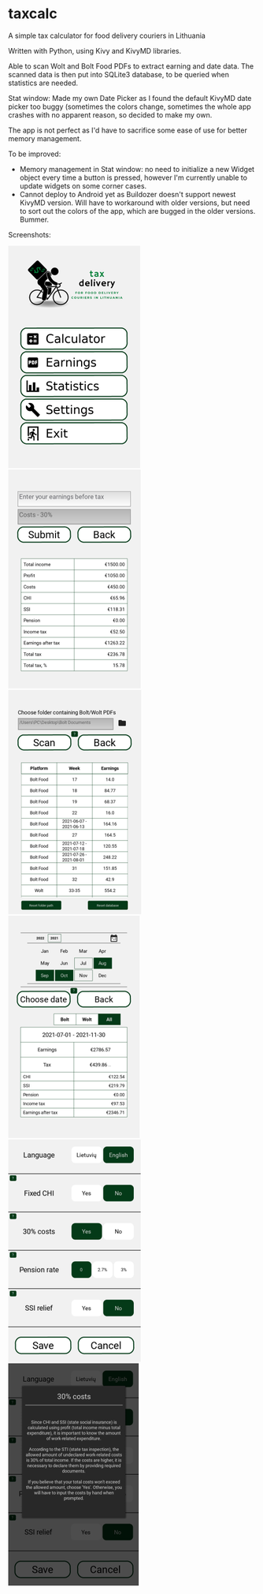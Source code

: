 # taxcalc
A simple tax calculator for food delivery couriers in Lithuania

Written with Python, using Kivy and KivyMD libraries.

Able to scan Wolt and Bolt Food PDFs to extract earning and date data. The scanned data is then put into SQLite3 database,
to be queried when statistics are needed.

Stat window:
Made my own Date Picker as I found the default KivyMD date picker too buggy (sometimes the colors change, sometimes the whole app crashes
with no apparent reason, so decided to make my own.

The app is not perfect as I'd have to sacrifice some ease of use for better memory management.

To be improved:
- Memory management in Stat window: no need to initialize a new Widget object every time a button is pressed,
however I'm currently unable to update widgets on some corner cases.
- Cannot deploy to Android yet as Buildozer doesn't support newest KivyMD version. Will have to workaround with older versions,
but need to sort out the colors of the app, which are bugged in the older versions. Bummer.

Screenshots:

![Main Window](/screnshots/main_window.PNG?raw=true "Main Window")
![Calc Window](/screnshots/calc_window.PNG?raw=true "Calc Window")
![Scan Window](/screnshots/scan_window.PNG?raw=true "Scan Window")
![Stat Window](/screnshots/stat_window.PNG?raw=true "Stat Window")
![Sett Window](/screnshots/sett_window.PNG?raw=true "Sett Window")
![Sett Help Popup](/screnshots/sett_help_popup.PNG?raw=true "Setting help popup")




